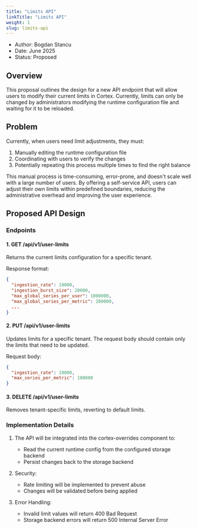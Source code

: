 ```yaml
---
title: "Limits API"
linkTitle: "Limits API"
weight: 1
slug: limits-api
---
```


- Author: Bogdan Stancu
- Date: June 2025
- Status: Proposed

## Overview

This proposal outlines the design for a new API endpoint that will allow users to modify their current limits in Cortex. Currently, limits can only be changed by administrators modifying the runtime configuration file and waiting for it to be reloaded.

## Problem

Currently, when users need limit adjustments, they must:
1. Manually editing the runtime configuration file
2. Coordinating with users to verify the changes
3. Potentially repeating this process multiple times to find the right balance

This manual process is time-consuming, error-prone, and doesn't scale well with a large number of users. By offering a self-service API, users can adjust their own limits within predefined boundaries, reducing the administrative overhead and improving the user experience.

## Proposed API Design

### Endpoints

#### 1. GET /api/v1/user-limits
Returns the current limits configuration for a specific tenant.

Response format:
```json
{
  "ingestion_rate": 10000,
  "ingestion_burst_size": 20000,
  "max_global_series_per_user": 1000000,
  "max_global_series_per_metric": 200000,
  ...
}
```

#### 2. PUT /api/v1/user-limits
Updates limits for a specific tenant. The request body should contain only the limits that need to be updated.

Request body:
```json
{
  "ingestion_rate": 10000,
  "max_series_per_metric": 100000
}
```

#### 3. DELETE /api/v1/user-limits
Removes tenant-specific limits, reverting to default limits.

### Implementation Details

1. The API will be integrated into the cortex-overrides component to:
   - Read the current runtime config from the configured storage backend
   - Persist changes back to the storage backend

2. Security:
   - Rate limiting will be implemented to prevent abuse
   - Changes will be validated before being applied

3. Error Handling:
   - Invalid limit values will return 400 Bad Request
   - Storage backend errors will return 500 Internal Server Error

